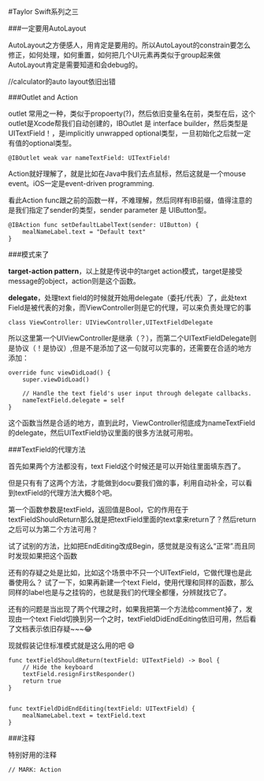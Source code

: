 #Taylor Swift系列之三

###一定要用AutoLayout

AutoLayout之方便感人，用肯定是要用的。所以AutoLayout的constrain要怎么修正，如何处理，如何重置，如何把几个UI元素再类似于group起来做AutoLayout肯定是需要知道和会debug的。


//calculator的auto layout依旧出错



###Outlet and Action

outlet 常用之一种，类似于propoerty(?)，然后依旧变量名在前，类型在后，这个outlet是Xcode帮我们自动创建的，IBOutlet 是 interface builder，然后类型是UITextField！，是implicitly unwrapped optional类型，一旦初始化之后就一定有值的optional类型。

    @IBOutlet weak var nameTextField: UITextField!




Action就好理解了，就是比如在Java中我们去点鼠标，然后这就是一个mouse event。iOS一定是event-driven programming.

看此Action func跟之前的函数一样，不难理解，然后同样有IB前缀，值得注意的是我们指定了sender的类型，sender parameter 是 UIButton型。


    @IBAction func setDefaultLabelText(sender: UIButton) {
    	mealNameLabel.text = "Default text"
    }
    
    
###模式来了

**target-action pattern**，以上就是传说中的target action模式，target是接受message的object，action则是这个函数。

**delegate**，处理text field的时候就开始用delegate（委托/代表）了，此处text Field是被代表的对象，而ViewController则是它的代理，可以来负责处理它的事


	class ViewController: UIViewController,UITextFieldDelegate



所以这里第一个UIViewController是继承（？），而第二个UITextFieldDelegate则是协议（！是协议）,但是不是添加了这一句就可以完事的，还需要在合适的地方添加：

    override func viewDidLoad() {
        super.viewDidLoad()
        
        // Handle the text field's user input through delegate callbacks.
        nameTextField.delegate = self
    }


这个函数当然是合适的地方，直到此时，ViewController彻底成为nameTextField的delegate，然后UITextField协议里面的很多方法就可用啦。


	
###TextField的代理方法

首先如果两个方法都没有，text Field这个时候还是可以开始往里面填东西了。

但是只有有了这两个方法，才能做到docu要我们做的事，利用自动补全，可以看到textField的代理方法大概8个吧。

第一个函数参数是textField，返回值是Bool，它的作用在于textFieldShouldReturn那么就是把textField里面的text拿来return了？然后return之后可以为第二个方法可用？

试了试别的方法，比如把EndEditing改成Begin，感觉就是没有这么“正常”.而且同时发现如果把这个函数

还有的存疑之处是比如，比如这个场景中不只一个UITextField，它做代理也是此番使用么？
试了一下，如果再新建一个text Field，使用代理和同样的函数，那么同样的label也是与之挂钩的，也就是我们的代理全都懂，分辨就找它了。

还有的问题是当出现了两个代理之时，如果我把第一个方法给comment掉了，发现由一个text Field切换到另一个之时，textFieldDidEndEditing依旧可用，然后看了文档表示依旧存疑~~~😂

现就假装记住标准模式就是这么用的吧 😄



    
    func textFieldShouldReturn(textField: UITextField) -> Bool {
        // Hide the keyboard
        textField.resignFirstResponder()
        return true
    }
    

    func textFieldDidEndEditing(textField: UITextField) {
        mealNameLabel.text = textField.text
    }


###注释

特别好用的注释

	// MARK: Action

